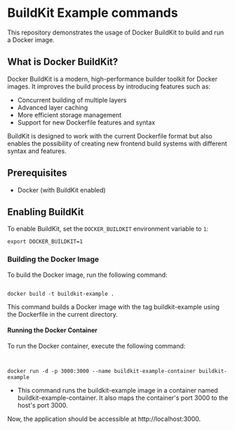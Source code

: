 # BuildKit Example commands 

This repository demonstrates the usage of Docker BuildKit to build and run a Docker image.

## What is Docker BuildKit?

Docker BuildKit is a modern, high-performance builder toolkit for Docker images. It improves the build process by introducing features such as:

- Concurrent building of multiple layers
- Advanced layer caching
- More efficient storage management
- Support for new Dockerfile features and syntax

BuildKit is designed to work with the current Dockerfile format but also enables the possibility of creating new frontend build systems with different syntax and features.


## Prerequisites

- Docker (with BuildKit enabled)

## Enabling BuildKit

To enable BuildKit, set the `DOCKER_BUILDKIT` environment variable to `1`:

```
export DOCKER_BUILDKIT=1
```
### Building the Docker Image
To build the Docker image, run the following command:


```

docker build -t buildkit-example .
```

This command builds a Docker image with the tag buildkit-example using the Dockerfile in the current directory.

#### Running the Docker Container
To run the Docker container, execute the following command:


```


docker run -d -p 3000:3000 --name buildkit-example-container buildkit-example
```

- This command runs the buildkit-example image in a container named buildkit-example-container. It also maps the container's port 3000 to the host's port 3000.

Now, the application should be accessible at http://localhost:3000.